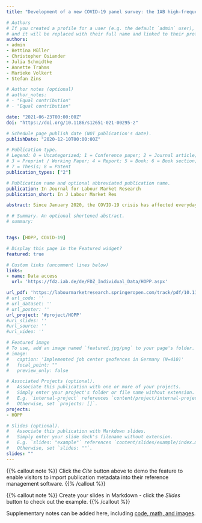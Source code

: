 ```yaml
---
title: "Development of a new COVID-19 panel survey: the IAB high-frequency online personal panel (HOPP)"

# Authors
# If you created a profile for a user (e.g. the default `admin` user), write the username (folder name) here 
# and it will be replaced with their full name and linked to their profile.
authors:
- admin
- Bettina Müller 
- Christopher Osiander
- Julia Schmidtke
- Annette Trahms
- Marieke Volkert
- Stefan Zins 

# Author notes (optional)
# author_notes:
# - "Equal contribution"
# - "Equal contribution"

date: "2021-06-23T00:00:00Z"
doi: "https://doi.org/10.1186/s12651-021-00295-z"

# Schedule page publish date (NOT publication's date).
publishDate: "2020-12-10T00:00:00Z"

# Publication type.
# Legend: 0 = Uncategorized; 1 = Conference paper; 2 = Journal article;
# 3 = Preprint / Working Paper; 4 = Report; 5 = Book; 6 = Book section;
# 7 = Thesis; 8 = Patent
publication_types: ["2"]

# Publication name and optional abbreviated publication name.
publication: In Journal for Labour Market Research
publication_short: In J Labour Market Res

abstract: Since January 2020, the COVID-19 crisis has affected everyday life around the world, and rigorous government lockdown restrictions have been implemented to prevent the further spread of the pandemic. The consequences of the corona crisis and the associated lockdown policies for public health, social life, and the economy are vast. In view of the rapidly changing situation during this crisis, policymakers require timely data and research results that allow for informed decisions. Addressing the requirement for adequate databases to assess people’s  life and work situations during the pandemic, the Institute for Employment Research (IAB) developed the High-frequency Online Personal Panel (HOPP). The HOPP study started in May 2020 and is based on a random sample of individuals drawn from the administrative data of the Federal Employment Agency in Germany, containing information on all labour market participants except civil servants and self-employed. The main goal of the HOPP study is to assess the short-term as well as long-term changes in people’s social life and working situation in Germany due to the corona pandemic. To assess individual dynamics the HOPP collected data on a monthly (wave  one to four) and bi-monthly (wave five to seven) basis. Furthermore, respondents were divided into four groups. The different groups of a new wave were invited to the survey at weekly intervals (wave two to four) or bi-weekly intervals (wave five to seven). This gives us the advantage of being able to provide weekly data while each participant only had to participate on a monthly or bi-monthly basis. In this article, we delineate the HOPP study in terms of its main goals and features, topics, and survey design. Furthermore, we provide a summary of results derived from HOPP and the future prospects of the study.

# # Summary. An optional shortened abstract.
# summary: 


tags: [HOPP, COVID-19]

# Display this page in the Featured widget?
featured: true

# Custom links (uncomment lines below)
links:
- name: Data access
  url: 'https://fdz.iab.de/de/FDZ_Individual_Data/HOPP.aspx'

url_pdf: 'https://labourmarketresearch.springeropen.com/track/pdf/10.1186/s12651-021-00295-z.pdf'
# url_code: ''
# url_dataset: ''
# url_poster: ''
url_project: '#project/HOPP'
#url_slides: ''
#url_source: ''
#url_video: ''

# Featured image
# To use, add an image named `featured.jpg/png` to your page's folder. 
# image:
#   caption: 'Implemented job center geofences in Germany (N=410)'
#   focal_point: ""
#   preview_only: false

# Associated Projects (optional).
#   Associate this publication with one or more of your projects.
#   Simply enter your project's folder or file name without extension.
#   E.g. `internal-project` references `content/project/internal-project/index.md`.
#   Otherwise, set `projects: []`.
projects:
- HOPP

# Slides (optional).
#   Associate this publication with Markdown slides.
#   Simply enter your slide deck's filename without extension.
#   E.g. `slides: "example"` references `content/slides/example/index.md`.
#   Otherwise, set `slides: ""`.
slides: ""
---
```


{{% callout note %}}
Click the *Cite* button above to demo the feature to enable visitors to import publication metadata into their reference management software.
{{% /callout %}}

{{% callout note %}}
Create your slides in Markdown - click the *Slides* button to check out the example.
{{% /callout %}}

Supplementary notes can be added here, including [code, math, and images](https://wowchemy.com/docs/writing-markdown-latex/).
